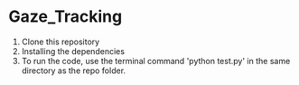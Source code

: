 # Gaze_Tracking

1. Clone this repository
2. Installing the dependencies
3. To run the code, use the terminal command 'python test.py' in the same directory as the repo folder. 

